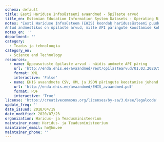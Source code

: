 ```yaml
---
schema: default
title: Eesti Hariduse Infosüsteemi avaandmed - õpilaste arvud
title_en: Estonian Education Information System Datasets - Operating Rights
notes: "Eesti Hariduse Infosüsteem (EHIS) koondab haridussüsteemi puudutavaid andmeid. Register sisaldab andmeid õppeasutuse, õpilaste, õpetajate/õppejõudude, lõpudokumentide, õpikute ja õppekavade kohta. Kõige vanemad andmed on aastast 2004. Kõik EHISe avalikud andmed on kättesaadavad portaalist ja API kaudu (väljundformaadid CSV, XML, JSON). API kasutamise juhend on lisatud täiendava <a href='http://enda.ehis.ee/avaandmed/EHIS_avaandmed.pdf'>failina</a>. 
Antud andmestikus on õpilaste arvud, mille API päringute koostamise kohta on info alapeatükis 2.7. Õpilaste arvude ajalugu realiseeritakse EHIS-e avaandmetena. Realiseeritakse *.csv, *.xml ja *.json väljundi tugi. Õpilaste arvude avaandmete päring võimaldab pärida õpilaste arve õppeasutuses 1. või 15. kuupäeva seisuga sisendis antud kuupäeva järgi."
notes_en: ''
department: ''
category:
  - Teadus ja tehnoloogia
category_en:
  - Science and Technology
resources:
  - name: Õppeasutuste õpilaste arvud - näidis andmete API päring
    url: 'http://enda.ehis.ee/avaandmed/rest/opilastearvud/01.03.2020/XML'
    format: XML
    interactive: 'False'
  - name: EHIS avaandmete CSV, XML ja JSON päringute koostamise juhend
    url: 'http://enda.ehis.ee/avaandmed/EHIS_avaandmed.pdf'
    format: PDF
    interactive: 'True'
license: 'https://creativecommons.org/licenses/by-sa/3.0/ee/legalcode'
update_freq: ''
date_issued: 2018/04/19
date_modified: 2020/07/23
organization: Haridus- ja Teadusministeerium
maintainer_name: Haridus- ja Teadusministeerium
maintainer_email: hm@hm.ee
maintainer_phone: ''
---
```

